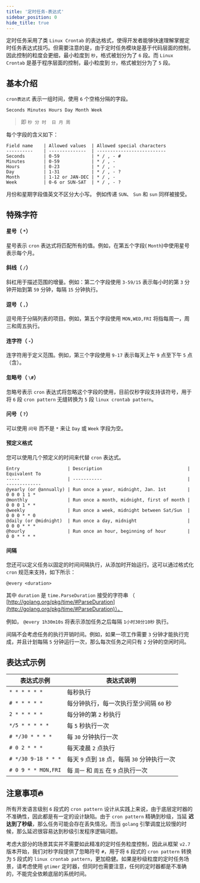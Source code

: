 ```yaml
---
title: '定时任务-表达式'
sidebar_position: 0
hide_title: true
---
```


定时任务采用了类 `Linux Crontab` 的表达格式，使得开发者能够快速理解掌握定时任务表达式技巧。但需要注意的是，由于定时任务模块是基于代码层面的控制，因此控制的粒度会更细，最小粒度到 `秒`，格式被划分为了 `6` 段。而 `Linux Crontab` 是基于程序层面的控制，最小粒度到 `分`，格式被划分为了 `5` 段。

## 基本介绍

`cron表达式` 表示一组时间，使用 `6` 个空格分隔的字段。

```
Seconds Minutes Hours Day Month Week
```

> 即 `秒 分 时  日 月 周`

每个字段的含义如下：

```
Field name    | Allowed values  | Allowed special characters
----------    | --------------  | --------------------------
Seconds       | 0-59            | * / , - #
Minutes       | 0-59            | * / , -
Hours         | 0-23            | * / , -
Day           | 1-31            | * / , - ?
Month         | 1-12 or JAN-DEC | * / , -
Week          | 0-6 or SUN-SAT  | * / , - ?
```

月份和星期字段值英文不区分大小写。 例如传递 `SUN`、 `Sun` 和 `sun` 同样被接受。

## 特殊字符

#### 星号（ `*`）

星号表示 `cron` 表达式将匹配所有的值。例如，在第五个字段( `Month`)中使用星号表示每个月。

#### 斜线（ `/`）

斜杠用于描述范围的增量。例如：第二个字段使用 `3-59/15` 表示每小时的第 `3` 分钟开始到第 `59` 分钟，每隔 `15` 分钟执行。

#### 逗号（ `,`）

逗号用于分隔列表的项目。例如，第五个字段使用 `MON,WED,FRI` 将指每周一，周三和周五执行。

#### 连字符（ `-`）

连字符用于定义范围。例如，第三个字段使用 `9-17` 表示每天上午 `9` 点至下午 `5` 点（含）。

#### 忽略号（ `\#`）

忽略号表示 `cron` 表达式将忽略这个字段的使用，目前仅秒字段支持该符号，用于将 `6` 段 `cron pattern` 无缝转换为 `5` 段 `linux crontab pattern`。

#### 问号（ `?`）

可以使用 `问号` 而不是 `*` 来让 `Day` 或 `Week` 字段为空。

#### 预定义格式

您可以使用几个预定义的时间来代替 `cron` 表达式。

```
Entry                  | Description                                | Equivalent To
-----                  | -----------                                | -------------
@yearly (or @annually) | Run once a year, midnight, Jan. 1st        | 0 0 0 1 1 *
@monthly               | Run once a month, midnight, first of month | 0 0 0 1 * *
@weekly                | Run once a week, midnight between Sat/Sun  | 0 0 0 * * 0
@daily (or @midnight)  | Run once a day, midnight                   | 0 0 0 * * *
@hourly                | Run once an hour, beginning of hour        | 0 0 * * * *
```

#### 间隔

您还可以定义任务以固定的时间间隔执行，从添加时开始运行。这可以通过格式化 `cron` 规范来支持，如下所示：

```
@every <duration>
```

其中 `duration` 是 `time.ParseDuration` 接受的字符串 （ [http://golang.org/pkg/time/#ParseDuration](http://golang.org/pkg/time/#ParseDuration)）。

例如， `@every 1h30m10s` 将表示添加任务之后每隔 `1小时30分10秒` 执行。

间隔不会考虑任务的执行开销时间。例如，如果一项工作需要 `3` 分钟才能执行完成，并且计划每隔 `5` 分钟运行一次，那么每次任务之间只有 `2` 分钟的空闲时间。

## 表达式示例

| 表达式示例 | 表达式说明 |
| --- | --- |
| `* * * * * *` | 每秒执行 |
| `# * * * * *` | 每分钟执行，每一次执行至少间隔 `60` 秒 |
| `2 * * * * *` | 每分钟的第 `2` 秒执行 |
| `*/5 * * * * *` | 每 `5` 秒执行一次 |
| `# */30 * * * *` | 每 `30` 分钟执行一次 |
| `# 0 2 * * *` | 每天凌晨 `2` 点执行 |
| `# */30 9-18 * * *` | 每天 `9` 点到 `18` 点，每隔 `30` 分钟执行一次 |
| `# 0 9 * * MON,FRI` | 每 `周一` 和 `周五` 在 `9` 点执行一次 |

## 注意事项🔥

所有开发语言级别 `6` 段式的 `cron pattern` 设计从实践上来说，由于底层定时器的不准确性，因此都是有一定的设计缺陷。由于 `cron pattern` 精确到秒级，当延 **迟达到了秒级**，那么任务可能会存在丢失情况。而当 `golang` 引擎调度比较慢的时候，那么延迟很容易达到秒级引发程序逻辑问题。

考虑大部分的场景其实并不需要如此精准的定时任务粒度控制，因此从框架 `v2.7` 版本开始，我们对秒字段提供了忽略符号 `#`，用于将 `6` 段式的 `cron pattern` 转换为 `5` 段式的 `linux crontab pattern`，更加稳健。如果是秒级粒度的定时任务场景，请考虑使用 `gtimer` 定时器，但同时也需要注意，任何的定时器都是不准确的，不能完全依赖底层的系统时间。